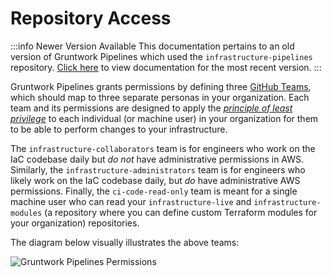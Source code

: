 # Repository Access

:::info Newer Version Available
This documentation pertains to an old version of Gruntwork Pipelines which used the `infrastructure-pipelines` repository. [Click here](../../pipelines/overview/) to view documentation for the most recent version.
:::

Gruntwork Pipelines grants permissions by defining three [GitHub Teams](https://docs.github.com/en/organizations/organizing-members-into-teams/about-teams), which should map to three separate personas in your organization. Each team and its permissions are designed to apply the [_principle of least privilege_](https://en.wikipedia.org/wiki/Principle_of_least_privilege) to each individual (or machine user) in your organization for them to be able to perform changes to your infrastructure.

The `infrastructure-collaborators` team is for engineers who work on the IaC codebase daily but _do not_ have administrative permissions in AWS. Similarly, the `infrastructure-administrators` team is for engineers who likely work on the IaC codebase daily, but _do_ have administrative AWS permissions. Finally, the `ci-code-read-only` team is meant for a single machine user who can read your `infrastructure-live` and `infrastructure-modules` (a repository where you can define custom Terraform modules for your organization) repositories.

The diagram below visually illustrates the above teams:

![Gruntwork Pipelines Permissions](/img/pipelines/security/github_teams.png)


<!-- ##DOCS-SOURCER-START
{
  "sourcePlugin": "local-copier",
  "hash": "7ba6851031c12f4cd3112cc577895d88"
}
##DOCS-SOURCER-END -->
